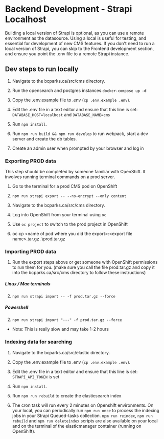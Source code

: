# Backend Development - Strapi Localhost

Building a local version of Strapi is optional, as you can use a remote environment as the datasource. Using a local is useful for testing, and essential for development of new CMS features. If you don't need to run a local version of Strapi, you can skip to the Frontend development section, and ensure you point the .env file to a remote Strapi instance.

## Dev steps to run locally

1. Navigate to the bcparks.ca/src/cms directory.

2. Run the opensearch and postgres instances `docker-compose up -d`

3.  Copy the .env.example file to .env (`cp .env.example .env`). 

5.  Edit the .env file in a text editor and ensure that this line is set: `DATABASE_HOST=localhost` and `DATABASE_NAME=cms`

6. Run `npm install`.

7. Run `npm run build && npm run develop` to run webpack, start a dev server and create the db tables.

8. Create an admin user when prompted by your browser and log in


### Exporting PROD data

This step should be completed by someone familiar with OpenShift.  It involves running terminal commands on a prod server.  

1. Go to the terminal for a prod CMS pod on OpenShift

2. `npm run strapi export -- --no-encrypt --only content`

3. Navigate to the bcparks.ca/src/cms directory.

4. Log into OpenShift from your terminal using `oc`

5. Use `oc project` to switch to the prod project in OpenShift

6. oc cp \<name of pod where you did the export>:\<export file name>.tar.gz .\prod.tar.gz


### Importing PROD data

1. Run the export steps above or get someone with OpenShift permissions to run them for you. (make sure you call the file prod.tar.gz and copy it into the bcparks.ca/src/cms directory to follow these instructions)

##### Linux / Mac terminals

2. `npm run strapi import -- -f prod.tar.gz --force`

##### Powershell

2. `npm run strapi import "---" -f prod.tar.gz --force`

- Note: This is really slow and may take 1-2 hours

### Indexing data for searching

1. Navigate to the bcparks.ca/src/elastic directory.

2. Copy the .env.example file to .env (`cp .env.example .env`). 

3. Edit the .env file in a text editor and ensure that this line is set: `STRAPI_API_TOKEN` is set

4. Run `npm install`.

5. Run `npm run rebuild` to create the elasticsearch index

6. The cron task will run every 2 minutes on Openshift environments. On your local, you can periodically run `npm run once` to process the indexing jobs in your Strapi Queued-tasks collection. `npm run reindex`, `npm run rebuild` and `npm run deleteindex` scripts are also available on your local and on the terminal of the elasticmanager container (running on OpenShift).
